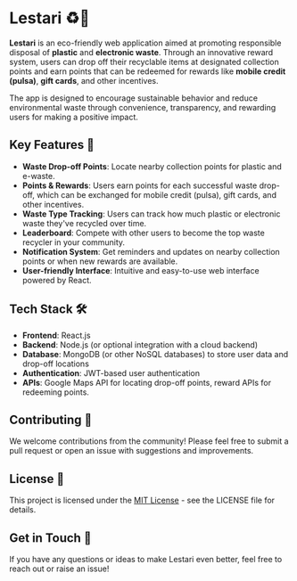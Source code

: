 # Lestari ♻️🌿

**Lestari** is an eco-friendly web application aimed at promoting responsible disposal of **plastic** and **electronic waste**. Through an innovative reward system, users can drop off their recyclable items at designated collection points and earn points that can be redeemed for rewards like **mobile credit (pulsa)**, **gift cards**, and other incentives.

The app is designed to encourage sustainable behavior and reduce environmental waste through convenience, transparency, and rewarding users for making a positive impact.

## Key Features 🌟
- **Waste Drop-off Points**: Locate nearby collection points for plastic and e-waste.
- **Points & Rewards**: Users earn points for each successful waste drop-off, which can be exchanged for mobile credit (pulsa), gift cards, and other incentives.
- **Waste Type Tracking**: Users can track how much plastic or electronic waste they've recycled over time.
- **Leaderboard**: Compete with other users to become the top waste recycler in your community.
- **Notification System**: Get reminders and updates on nearby collection points or when new rewards are available.
- **User-friendly Interface**: Intuitive and easy-to-use web interface powered by React.

## Tech Stack 🛠️
- **Frontend**: React.js
- **Backend**: Node.js (or optional integration with a cloud backend)
- **Database**: MongoDB (or other NoSQL databases) to store user data and drop-off locations
- **Authentication**: JWT-based user authentication
- **APIs**: Google Maps API for locating drop-off points, reward APIs for redeeming points.

## Contributing 🤝

We welcome contributions from the community! Please feel free to submit a pull request or open an issue with suggestions and improvements.

## License 📜

This project is licensed under the [MIT License](./LICENSE) - see the LICENSE file for details.

## Get in Touch 📧

If you have any questions or ideas to make Lestari even better, feel free to reach out or raise an issue!
